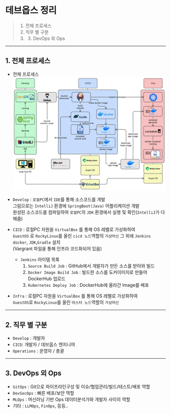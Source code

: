 # 데브옵스 정리
>1. 전체 프로세스
>2. 직무 별 구분
>3. 3. DevOps 외 Ops

---

## 1. 전체 프로세스
- 전체 프로세스
![devops_process.png](devops_process.png)
- `Develop` : `로컬PC`에서 `IDE`를 통해 소스코드를 개발  
    그림으로는 `IntelliJ` 환경에 `SpringBoot(Java)` 어플리케이션 개발  
    완성된 소스코드를 컴파일하여 `로컬PC`의 `JDK` 환경에서 실행 및 확인(`IntelliJ`가 다 해줌)
   

- `CICD` : 로컬PC 자원을 `VirtualBox` 를 통해 OS 레벨로 가상화하여  
    `GuestOS` 로 `RockyLinux`를 올린 `cicd 노드`역할의 `가상머신`
  그 위에  `Jenkins` `docker`, `JDK`,`Gradle` 설치  
    (Vargrant 파일을 통해 인프라 코드화되어 있음)  
    - `Jenkins` 아이템 목록 
      1. `Source Build Job` : GitHub에서 개발자가 만든 소스를 받아와 빌드
      2. `Docker Image Build Job` : 빌드한 소스를 도커이미지로 만들어 DockerHub 업로드
      3. `Kubernetes Deploy Job` : DockerHub에 올라간 Image를 배포
  

- `Infra` :  로컬PC 자원을 `VirtualBox` 를 통해 OS 레벨로 가상화하여  
  `GuestOS`로 `RockyLinux`를 올린 `마스터 노드`역할의 `가상머신` 

---
## 2. 직무 별 구분
- `Develop` : 개발자
- `CICD`: 개발자 / 데브옵스 엔지니어
- `Operations` : 운영자 / 총괄

---
## 3. DevOps 외 Ops
- `GitOps` : Git으로 파이프라인구성 및 이슈/협업관리/빌드/테스트/배포 역할
- `DevSecOps` : 빠른 배포/보안 역할 
- `MLOps` : 머신러닝 기반 Ops 데이터분석가와 개발자 사이의 역할
- 기타 : `LLMOps`, `FinOps`, 등등..